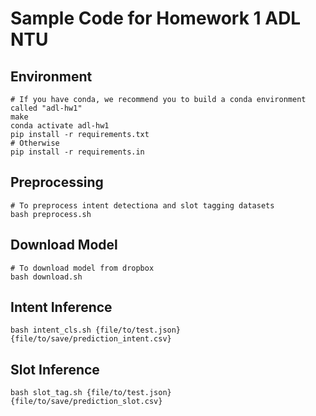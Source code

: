 # Sample Code for Homework 1 ADL NTU

## Environment
```shell
# If you have conda, we recommend you to build a conda environment called "adl-hw1"
make
conda activate adl-hw1
pip install -r requirements.txt
# Otherwise
pip install -r requirements.in
```

## Preprocessing
```shell
# To preprocess intent detectiona and slot tagging datasets
bash preprocess.sh
```


## Download Model
```shell
# To download model from dropbox
bash download.sh
```

## Intent Inference
```shell
bash intent_cls.sh {file/to/test.json} {file/to/save/prediction_intent.csv}
```

## Slot Inference
```shell
bash slot_tag.sh {file/to/test.json} {file/to/save/prediction_slot.csv}
```
